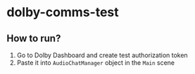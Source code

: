# dolby-comms-test

## How to run? 
1. Go to Dolby Dashboard and create test authorization token
2. Paste it into `AudioChatManager` object in the `Main` scene

